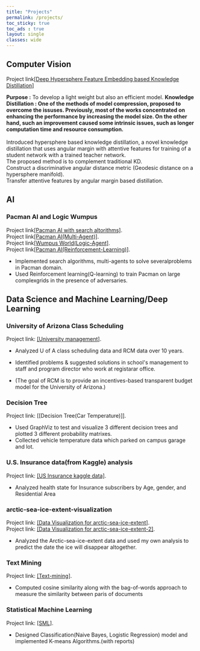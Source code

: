 ```yaml
---
title: "Projects"
permalink: /projects/
toc_sticky: true
toc_ads : true
layout: single
classes: wide
---
```

## Computer Vision

Project link[[Deep Hypersphere Feature Embedding based Knowledge Distillation]](https://github.com/YB-Joe/Computer_Vision)

<b>Purpose :</b> To develop a light weight but also an efficient model.
<b>Knowledge Distillation : One of the methods of model compression, proposed to overcome the issuses. Previously, most of the works concentrated on enhancing the performance by increasing the model size. On the other hand, such an improvement caused some intrinsic issues, such as longer computation time and resource consumption. </b> <br>
<br>
Introduced hypersphere based knowledge distillation, a novel knowledge distillation that uses angular margin with attentive features for training of a student network with a trained teacher network. <br>
The proposed method is to complement traditional KD.<br>
Construct a discriminative angular distance metric (Geodesic distance on a hypersphere manifold).<br>
Transfer attentive features by angular margin based distillation.<br>

## AI 

### Pacman AI and Logic Wumpus

Project link[[Pacman AI with search altorithms]](https://github.com/YongBaekCho/pacmanAI).
<br>Project link[[Pacman AI(Multi-Agent)]](https://github.com/YongBaekCho/pacmanAIMultiagents).
<br>Project link[[Wumpus World(Logic-Agent]](https://github.com/YongBaekCho/logicagent).
<br>Project link[[Pacman AI(Reinforcement-Learning)]](https://github.com/YongBaekCho/Reinforcement-Learning).

* Implemented search algorithms, multi-agents to solve severalproblems in Pacman domain.
* Used  Reinforcement  learning(Q-learning)  to  train  Pacman  on  large  complexgrids in the presence of adversaries.

## Data Science and Machine Learning/Deep Learning

### University of Arizona Class Scheduling

Project link: [[University management]](https://github.com/YB-Joe/Data_Science).

* Analyzed U of A class scheduling data and RCM data over 10 years.
* Identified problems & suggested solutions in school's management to staff and program director who work at registarar office.

* (The goal of RCM is to provide an incentives-based transparent budget model for the University of Arizona.)

### Decision Tree
Project link: [[Decision Tree(Car Temperature)]].

* Used GraphViz to test and visualize 3 different decision trees and plotted 3 different probability matrixes.
* Collected vehicle temperature data which parked on campus garage and lot.


### U.S. Insurance data(from Kaggle) analysis

Project link: [[US Insurance kaggle data]](https://github.com/YB-Joe/Data_Science).

* Analyzed health state for Insurance subscribers by Age, gender, and Residential Area

### arctic-sea-ice-extent-visualization

Project link: [[Data Visualization for arctic-sea-ice-extent]](https://github.com/YB-Joe/Data_Science).
<br>Project link: [[Data Visualization for arctic-sea-ice-extent-2]](https://github.com/YB-Joe/Data_Science).

* Analyzed the Arctic-sea-ice-extent data and used my own analysis to predict the date the ice will disappear altogether.

### Text Mining

Project link: [[Text-mining]](https://github.com/YB-Joe/Data_Science).
* Computed cosine similarity along with the bag-of-words approach to measure the similarity between paris of documents

### Statistical Machine Learning

Project link: [[SML]](https://github.com/YongBaekCho/StatisticalML).

* Designed Classification(Naive Bayes, Logistic Regression) model and implemented K-means Algorithms.(with reports)
